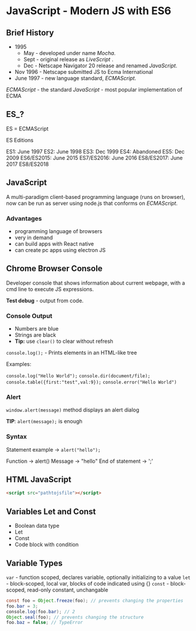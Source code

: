 # JavaScript - Modern JS with ES6

## Brief History

* 1995
  * May - developed under name *Mocha*.
  * Sept - original release as *LiveScript* .
  * Dec - Netscape Navigator 20 release and renamed *JavaScript*.
* Nov 1996 - Netscape submitted JS to Ecma International
* June 1997 - new language standard, *ECMAScript*.

*ECMAScript* - the standard
*JavaScript* - most popular implementation of ECMA

## ES_?

ES = ECMAScript

ES Editions

ES1: June 1997
ES2: June 1998
ES3: Dec 1999
ES4: Abandoned
ES5: Dec 2009
ES6/ES2015: June 2015
ES7/ES2016: June 2016
ES8/ES2017: June 2017
ES8/ES2018

## JavaScript

A multi-paradigm client-based programming language (runs on browser), now can be run as server using node.js that conforms on *ECMAScript*.

### Advantages

* programming language of browsers
* very in demand
* can build apps with React native
* can create pc apps using electron JS

## Chrome Browser Console

Developer console that shows information about current webpage, with a cmd line to execute JS expressions.

**Test debug** - output from code.

### Console Output

* Numbers are blue
* Strings are black
* **Tip:** use `clear()` to clear without refresh

`console.log();` - Prints elements in an HTML-like tree

Examples:

`console.log("Hello World");`
`console.dir(document/file);`
`console.table({first:"test",val:9});`
`console.error("Hello World")`

### Alert

`window.alert(message)` method displays an alert dialog

**TIP**: `alert(message);` is enough

### Syntax

Statement example -> `alert("hello");`

Function -> alert()
Message -> "hello"
End of statement -> ';'

## HTML JavaScript

```html
<script src="pathtojsfile"></script>
```

## Variables Let and Const

* Boolean data type
* Let
* Const
* Code block with condition

## Variable Types

`var` - function scoped, declares variable, optionally initializing to a value
`let` - block-scoped, local var, blocks of code indicated using {}
`const` - block-scoped, read-only constant, unchangable

```java
const foo = Object.freeze(foo); // prevents changing the properties
foo.bar = 3;
console.log(foo.bar); // 2
Object.seal(foo); // prevents changing the structure 
foo.baz = false; // TypeError
```
